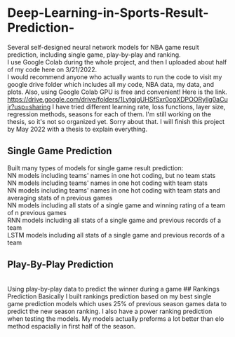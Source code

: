 # Deep-Learning-in-Sports-Result-Prediction-
Several self-designed neural network models for NBA game result prediction, including single game, play-by-play and ranking.
<br />
I use Google Colab during the whole project, and then I uploaded about half of my code here on 3/21/2022.
<br />
I would recommend anyone who actually wants to run the code to visit my google drive folder which includes all my code, NBA data, my data, and plots. Also, using Google Colab GPU is free and convenient! 
Here is the link. https://drive.google.com/drive/folders/1LytgjgUHSfSxr0cgXDPOORyllg0aCujr?usp=sharing
I have tried different learning rate, loss functions, layer size, regression methods, seasons for each of them. 
I'm still working on the thesis, so it's not so organized yet. Sorry about that. I will finish this project by May 2022 with a thesis to explain everything.
<br />
## Single Game Prediction
Built many types of models for single game result prediction:
<br />
NN models including teams' names in one hot coding, but no team stats
<br />
NN models including teams' names in one hot coding with team stats
<br />
NN models including teams' names in one hot coding with team stats and averaging stats of n previous games
<br />
NN models including all stats of a single game and winning rating of a team of n previous games
<br />
RNN models including all stats of a single game and previous records of a team
<br />
LSTM models including all stats of a single game and previous records of a team
<br />
## Play-By-Play Prediction
<br />
Using play-by-play data to predict the winner during a game
## Rankings Prediction
Basically I built rankings prediction based on my best single game prediction models which uses 25% of previous season games data to predict the new season ranking. I also have a power ranking prediction when testing the models. My models actually preforms a lot better than elo method espacially in first half of the season.
